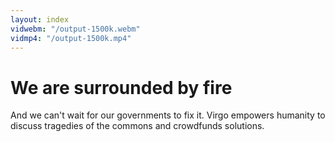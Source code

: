 ```yaml
---
layout: index
vidwebm: "/output-1500k.webm"
vidmp4: "/output-1500k.mp4"
---
```


# We are surrounded by fire

And we can't wait for our governments to fix it. Virgo empowers humanity to discuss tragedies of the commons and crowdfunds solutions.
